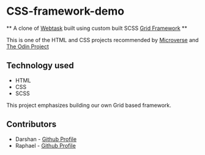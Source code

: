 # CSS-framework-demo

**  A clone of [Webtask](https://webtask.io/) built using custom built SCSS [Grid Framework](https://github.com/Oghenebrume50/CSS-framework) ** 

This is one of the HTML and CSS projects recommended by [Microverse](https://www.microverse.org/) and [The Odin Project](https://www.theodinproject.com)

## Technology used
* HTML
* CSS
* SCSS

This project emphasizes building our own Grid based framework.

## Contributors

* Darshan - [Github Profile](https://github.com/daashandayo)
* Raphael - [Github Profile](https://github.com/oghenebrume50)
